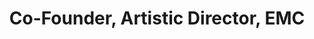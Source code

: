 ---
layout: company
name: Angeli Primlani
title: Co-Founder, Artistic Director, EMC 
photo: /assets/images/Angeli_Primlani.JPG
bio: Angeli Primlani has directed several productions for Accidental Shakespeare, such as The Tempest, Overruled and Macbeth. Angeli has worked in regional theaters in the Southeast and in the Czech Republic.  She's also an accomplished writer and a playwright, whose work has been performed in Chicago by Rasaka and Otherworld Theater Company. She received the 3Arts Ragdale Fellowship in Theater Arts in 2010. Angeli holds a BA in Theatre and English from the University of North Carolina at Chapel Hill and a Masters in Journalism from Northwestern.
---